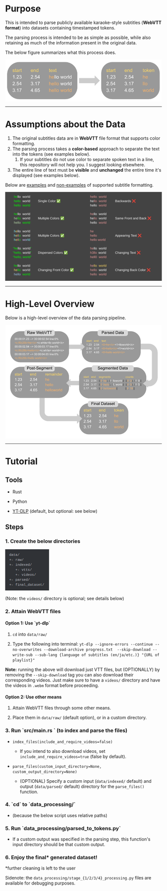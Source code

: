 <h1>Purpose</h1>

This is intended to parse publicly available karaoke-style subtitles (<b>WebVTT format</b>)
into datasets containing timestamped tokens.

The parsing process is intended to be as simple as possible,
while also retaining as much of the information present in the original data.

The below figure summarizes what this process does.

![image of process](about/input_output.png "Process")

___

<h1>Assumptions about the Data</h1>

1. The original subtitles data are in <b>WebVTT</b> file format that supports color formatting.
2. The parsing process takes a <b>color-based</b> approach to separate the text into the tokens (see examples below).
   1. If your subtitles do not use color to separate spoken text in a line, 
   this repository will not help you. I suggest looking elsewhere.
3. The entire line of text must be <b>visible</b> and <b>unchanged</b> the entire time it's displayed (see examples below).

Below are <u>examples</u> and <u>non-examples</u> of supported subtitle formatting.</h3>

![image of examples and nonexamples of supported color formats](about/examples.png "Examples")


---
<h1>High-Level Overview</h1>

Below is a high-level overview of the data parsing pipeline.

![Pipeline](about/pipeline.png "Pipeline")

___

<h1>Tutorial</h1>

<h2>Tools</h2>

- Rust

- Python

- [YT-DLP](https://github.com/yt-dlp) (default, but optional: see below)

<h2>Steps</h2>
<h3>1. Create the below directories</h3>

![Directory Structure](about/directories.png)

(Note: the `videos/` directory is optional; see details below)

<h3>2. Attain WebVTT files</h3>

<h4>Option 1: Use `yt-dlp`</h4>

1. `cd` into `data/raw/`

2. Type the following into terminal:
`yt-dlp --ignore-errors --continue --no-overwrites --download-archive progress.txt 
    --skip-download --write-sub --sub-lang {language of subtitles (en/ja/etc.)} "{URL of playlist}"`

<b>Note:</b> running the above will download just VTT files, 
but (OPTIONALLY) by removing the `--skip-download` tag you can also download their corresponding videos.
Just make sure to have a `videos/` directory and have the videos in `.webm` format before proceeding.

<h4>Option 2: Use other means</h4>

1. Attain WebVTT files through some other means.

2. Place them in `data/raw/` (default option), or in a custom directory.

<h3>3. Run `src/main.rs ` (to index and parse the files)</h3>

- `index_files(include_and_require_videos=false)`

  - If you intend to also download videos, set `include_and_require_videos=true` (false by default).

- `parse_files(custom_input_directory=None, custom_output_directory=None)`

  - (OPTIONAL) Specify a custom input (`data/indexed/` default)
   and output (`data/parsed/` default) directory for the `parse_files()` function.

<h3>4. `cd` to `data_processing/`</h3>

- (because the below script uses relative paths)

<h3>5. Run `data_processing/parsed_to_tokens.py`</h3>

- If a custom output was specified in the parsing step, this function's input directory should be that custom output.

<h3>6. Enjoy the final* generated dataset!</h3>
*further cleaning is left to the user

Sidenote: the `data_processing/stage_{1/2/3/4}_processing.py` files are available for debugging purposes.









